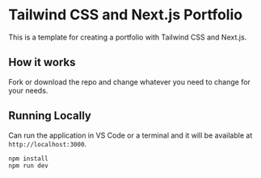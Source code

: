 # Tailwind CSS and Next.js Portfolio

This is a template for creating a portfolio with Tailwind CSS and Next.js.


## How it works

Fork or download the repo and change whatever you need to change for your needs.

## Running Locally

Can run the application in VS Code or a terminal and it will be available at `http://localhost:3000`.

```bash
npm install
npm run dev
```
